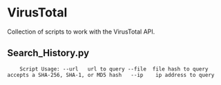 # VirusTotal
Collection of scripts to work with the VirusTotal API.

## Search_History.py
`    Script Usage:
    --url   url to query
    --file  file hash to query  
            accepts a SHA-256, SHA-1, or MD5 hash  
    --ip    ip address to query`
